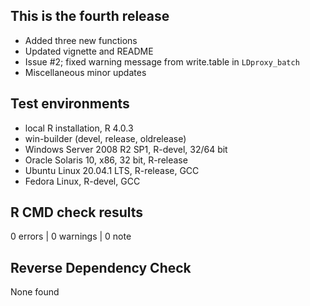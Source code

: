 ## This is the fourth release
* Added three new functions
* Updated vignette and README
* Issue #2; fixed warning message from write.table in `LDproxy_batch`
* Miscellaneous minor updates

## Test environments
* local R installation, R 4.0.3
* win-builder (devel, release, oldrelease)
* Windows Server 2008 R2 SP1, R-devel, 32/64 bit
* Oracle Solaris 10, x86, 32 bit, R-release
* Ubuntu Linux 20.04.1 LTS, R-release, GCC
* Fedora Linux, R-devel, GCC

## R CMD check results

0 errors | 0 warnings | 0 note

## Reverse Dependency Check
None found
